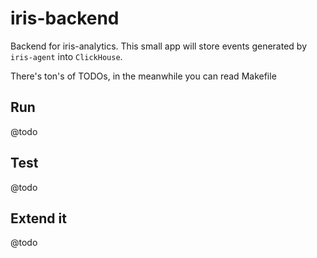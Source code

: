 # iris-backend

Backend for iris-analytics.
This small app will store events generated by `iris-agent` into `ClickHouse`.

There's ton's of TODOs, in the meanwhile you can read Makefile

## Run

@todo

## Test

@todo

## Extend it

@todo